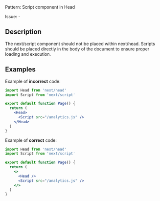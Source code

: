 Pattern: Script component in Head

Issue: -

## Description

The next/script component should not be placed within next/head. Scripts should be placed directly in the body of the document to ensure proper loading and execution.

## Examples

Example of **incorrect** code:
```jsx
import Head from 'next/head'
import Script from 'next/script'

export default function Page() {
  return (
    <Head>
      <Script src="/analytics.js" />
    </Head>
  )
}
```

Example of **correct** code:
```jsx
import Head from 'next/head'
import Script from 'next/script'

export default function Page() {
  return (
    <>
      <Head />
      <Script src="/analytics.js" />
    </>
  )
}
```